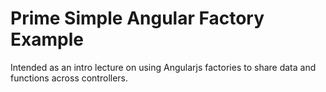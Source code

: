 # Prime Simple Angular Factory Example

Intended as an intro lecture on using Angularjs factories to share data and functions across controllers.

